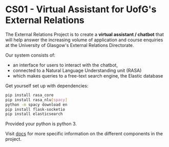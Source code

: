 # CS01 - Virtual Assistant for UofG's External Relations

The External Relations Project is to create a **virtual assistant / chatbot** that will help answer the increasing volume of application and course enquiries at the 
University of Glasgow's External Relations Directorate.     

Our system consists of:
* an interface for users to interact with the chatbot, 
* connected to a Natural Language Understanding unit (RASA)
* which makes queries to a free-text search engine, the Elastic database

Get yourself set up with dependencies:
```bash
pip install rasa_core
pip install rasa_nlu[spacy]
python -m spacy download en
pip install flask-socketio
pip install elasticsearch
```
Provided your python is python 3.

Visit [docs](http://stgit.dcs.gla.ac.uk/tp3-2018-cs01/dissertation/tree/master/docs) for more specific information on the different components in the project.